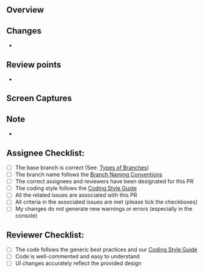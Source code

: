 <!--

Title Naming Conventions:

- Start with a capitalized prefix followed by an imperative form of a verb, just like a commit message.
- Refer to the "Commit Convention" for the prefix:
  https://github.com/genesis-tech-tribe/nishiki-frontend/blob/develop/docs/CONTRIBUTING.md#commit-convention.

Example:
- Fix: Resolve memory leak in data processing module
- Feat: Add two-factor authentication
- Refactor: Improve state management in React components
- Docs: Add Windows setup instructions

-->

## Overview

<!-- Provide a brief description of the changes introduced by this PR. -->

## Changes

<!-- List the changes -->
<!-- Delete this section if not needed -->

-

## Review points

<!-- List the points you would like to be reviewed in detail and the points you are not confident about. -->
<!-- Delete this section if not needed -->

-

## Screen Captures

<!-- Add screenshots or screen recordings of the changes -->
<!-- Necessary for UI changes -->
<!-- Delete this section if not needed -->

## Note

<!-- Write any note or comment. You can share your thoughts or ideas. -->
<!-- Delete this section if not needed -->

-

## Assignee Checklist:

<!-- You can tick the checkboxes if not applicable -->

- [ ] The base branch is correct (See: [Types of Branches](https://github.com/genesis-tech-tribe/nishiki-frontend/blob/develop/docs/CONTRIBUTING.md#types-of-branches))
- [ ] The branch name follows the [Branch Naming Conventions](https://github.com/genesis-tech-tribe/nishiki-frontend/blob/develop/docs/CONTRIBUTING.md#branch-naming-conventions)
- [ ] The correct assignees and reviewers have been designated for this PR
- [ ] The coding style follows the [Coding Style Guide](https://github.com/genesis-tech-tribe/nishiki-frontend/blob/develop/docs/STYLEGUIDE.md)
- [ ] All the related issues are associated with this PR
- [ ] All criteria in the associated issues are met (please tick the checkboxes)
- [ ] My changes do not generate new warnings or errors (especially in the console)

## Reviewer Checklist:

<!-- You can tick the checkboxes if not applicable -->

- [ ] The code follows the generic best practices and our [Coding Style Guide](https://github.com/genesis-tech-tribe/nishiki-frontend/blob/develop/docs/STYLEGUIDE.md)
- [ ] Code is well-commented and easy to understand
- [ ] UI changes accurately reflect the provided design
